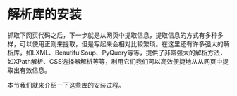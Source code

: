 # 解析库的安装

抓取下网页代码之后，下一步就是从网页中提取信息，提取信息的方式有多种多样，可以使用正则来提取，但是写起来会相对比较繁琐。在这里还有许多强大的解析库，如LXML、BeautifulSoup、PyQuery等等，提供了非常强大的解析方法，如XPath解析、CSS选择器解析等等，利用它们我们可以高效便捷地从从网页中提取出有效信息。

本节我们就来介绍一下这些库的安装过程。